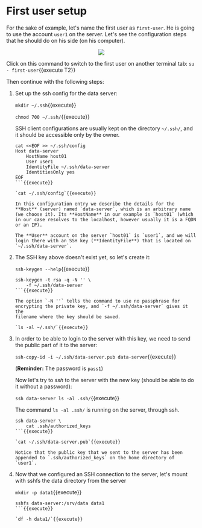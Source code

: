 # First user setup

For the sake of example, let's name the first user as `first-user`. He
is going to use the account `user1` on the server. Let's see the
configuration steps that he should do on his side (on his computer).

<p align="center">
<img src="/dashohoxha/courses/misc/sharing-data-with-ssh/assets/sshfs-data-sharing.png">
</p>

Click on this command to switch to the first user on another terminal
tab: `su - first-user`{{execute T2}}

Then continue with the following steps:

1. Set up the ssh config for the data server:
   
   `mkdir ~/.ssh`{{execute}}
   
   `chmod 700 ~/.ssh/`{{execute}}
   
   SSH client configurations are usually kept on the directory
   `~/.ssh/`, and it should be accessible only by the owner.
   
   ```
   cat <<EOF >> ~/.ssh/config
   Host data-server
       HostName host01
       User user1
       IdentityFile ~/.ssh/data-server
       IdentitiesOnly yes 
   EOF
   ```{{execute}}

   `cat ~/.ssh/config`{{execute}}
   
   In this configuration entry we describe the details for the
   **Host** (server) named `data-server`, which is an arbitrary name
   (we choose it). Its **HostName** in our example is `host01` (which
   in our case resolves to the localhost, however usually it is a FQDN
   or an IP).
   
   The **User** account on the server `host01` is `user1`, and we will
   login there with an SSH key (**IdentityFile**) that is located on
   `~/.ssh/data-server`.
   
2. The SSH key above doesn't exist yet, so let's create it:

   `ssh-keygen --help`{{execute}}

   ```
   ssh-keygen -t rsa -q -N '' \
       -f ~/.ssh/data-server
   ```{{execute}}
   
   The option `-N ''` tells the command to use no passphrase for
   encrypting the private key, and `-f ~/.ssh/data-server` gives it the
   filename where the key should be saved.
   
   `ls -al ~/.ssh/`{{execute}}
   
3. In order to be able to login to the server with this key, we need
   to send the public part of it to the server:
   
   `ssh-copy-id -i ~/.ssh/data-server.pub data-server`{{execute}}
   
   (**Reminder:** The password is `pass1`)
   
   Now let's try to *ssh* to the server with the new key (should be
   able to do it without a password):
   
   `ssh data-server ls -al .ssh/`{{execute}}
   
   The command `ls -al .ssh/` is running on the server, through ssh.
   
   ```
   ssh data-server \
       cat .ssh/authorized_keys
   ```{{execute}}
   
   `cat ~/.ssh/data-server.pub`{{execute}}
   
   Notice that the public key that we sent to the server has been
   appended to `.ssh/authorized_keys` on the home directory of
   `user1`.
   
4. Now that we configured an SSH connection to the server, let's
   mount with sshfs the data directory from the server

   `mkdir -p data1`{{execute}}

   ```
   sshfs data-server:/srv/data data1
   ```{{execute}}

   `df -h data1/`{{execute}}
